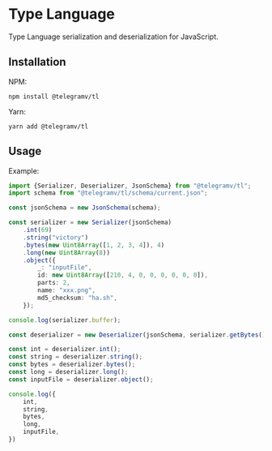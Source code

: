# Type Language
Type Language serialization and deserialization for JavaScript.

## Installation
NPM:
```shell script
npm install @telegramv/tl
```

Yarn:
```shell script
yarn add @telegramv/tl
```

## Usage
Example:
```typescript
import {Serializer, Deserializer, JsonSchema} from "@telegramv/tl";
import schema from "@telegramv/tl/schema/current.json";

const jsonSchema = new JsonSchema(schema);

const serializer = new Serializer(jsonSchema)
    .int(69)
    .string("victory")
    .bytes(new Uint8Array([1, 2, 3, 4]), 4)
    .long(new Uint8Array(8))
    .object({
        _: "inputFile",
        id: new Uint8Array([210, 4, 0, 0, 0, 0, 0, 0]),
        parts: 2,
        name: "xxx.png",
        md5_checksum: "ha.sh",
    });

console.log(serializer.buffer);

const deserializer = new Deserializer(jsonSchema, serializer.getBytes().buffer);

const int = deserializer.int();
const string = deserializer.string();
const bytes = deserializer.bytes();
const long = deserializer.long();
const inputFile = deserializer.object();

console.log({
    int,
    string,
    bytes,
    long,
    inputFile,
})
```
